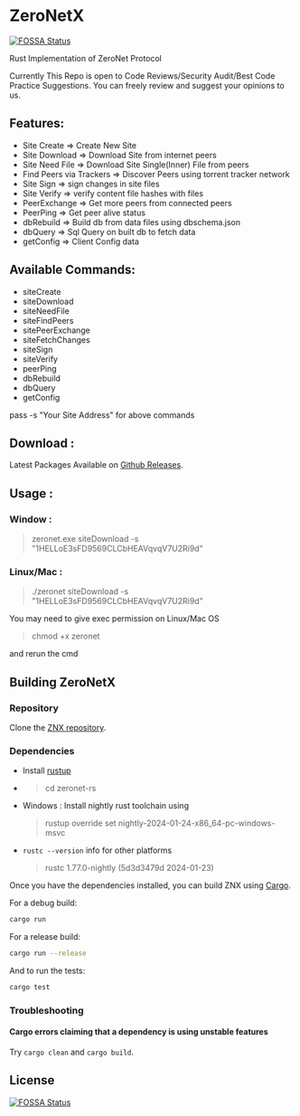 # ZeroNetX
[![FOSSA Status](https://app.fossa.com/api/projects/git%2Bgithub.com%2Fcanewsin%2Fzeronet-rs.svg?type=shield)](https://app.fossa.com/projects/git%2Bgithub.com%2Fcanewsin%2Fzeronet-rs?ref=badge_shield)

Rust Implementation of ZeroNet Protocol

Currently This Repo is open to Code Reviews/Security Audit/Best Code Practice Suggestions. You can freely review and suggest your opinions to us.

## Features:
 - Site Create => Create New Site
 - Site Download => Download Site from internet peers
 - Site Need File => Download Site Single(Inner) File from peers
 - Find Peers via Trackers => Discover Peers using torrent tracker network
 - Site Sign => sign changes in site files
 - Site Verify => verify content file hashes with files
 - PeerExchange => Get more peers from connected peers
 - PeerPing => Get peer alive status
 - dbRebuild => Build db from data files using dbschema.json
 - dbQuery => Sql Query on built db to fetch data
 - getConfig => Client Config data
 
## Available Commands:
 - siteCreate
 - siteDownload
 - siteNeedFile
 - siteFindPeers
 - sitePeerExchange
 - siteFetchChanges
 - siteSign
 - siteVerify
 - peerPing
 - dbRebuild
 - dbQuery
 - getConfig

pass -s "Your Site Address" for above commands

## Download :
Latest Packages Available on [Github Releases](https://github.com/canewsin/zeronet-rs/releases/latest).

## Usage :
### Window :
> zeronet.exe siteDownload -s "1HELLoE3sFD9569CLCbHEAVqvqV7U2Ri9d"
### Linux/Mac :
> ./zeronet siteDownload -s "1HELLoE3sFD9569CLCbHEAVqvqV7U2Ri9d"

You may need to give exec permission on Linux/Mac OS
> chmod +x zeronet

and rerun the cmd

## Building ZeroNetX

### Repository

Clone the [ZNX repository](https://github.com/ZeroNetX/zeronet-rs).

### Dependencies

- Install [rustup](https://www.rust-lang.org/tools/install)

-  > cd zeronet-rs

- Windows : Install nightly rust toolchain using
  > rustup override set nightly-2024-01-24-x86_64-pc-windows-msvc

- `rustc --version` info for other platforms

  > rustc 1.77.0-nightly (5d3d3479d 2024-01-23)

Once you have the dependencies installed, you can build ZNX using [Cargo](https://doc.rust-lang.org/cargo/).

For a debug build:

```sh
cargo run
```

For a release build:

```sh
cargo run --release
```

And to run the tests:

```sh
cargo test
```

### Troubleshooting


#### Cargo errors claiming that a dependency is using unstable features

Try `cargo clean` and `cargo build`.

## License
[![FOSSA Status](https://app.fossa.com/api/projects/git%2Bgithub.com%2Fcanewsin%2Fzeronet-rs.svg?type=large)](https://app.fossa.com/projects/git%2Bgithub.com%2Fcanewsin%2Fzeronet-rs?ref=badge_large)